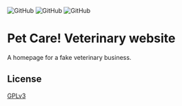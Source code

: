 ![GitHub](https://img.shields.io/github/license/IcyDrae/PetCareHomepage?style=flat-square)
![GitHub](https://img.shields.io/github/v/release/IcyDrae/PetCareHomepage?style=flat-square)
![GitHub](https://img.shields.io/github/last-commit/IcyDrae/PetCareHomepage/main?style=flat-square)

# Pet Care! Veterinary website

A homepage for a fake veterinary business.

## License
[GPLv3](LICENSE)

